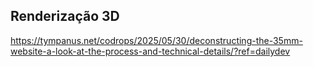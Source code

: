 ## Renderização 3D
https://tympanus.net/codrops/2025/05/30/deconstructing-the-35mm-website-a-look-at-the-process-and-technical-details/?ref=dailydev